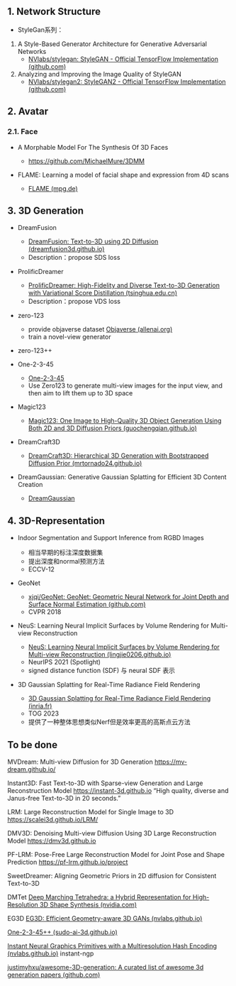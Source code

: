 ## 1. Network Structure

* StyleGan系列：
1. A Style-Based Generator Architecture for Generative Adversarial Networks 
	* [NVlabs/stylegan: StyleGAN - Official TensorFlow Implementation (github.com)](https://github.com/NVlabs/stylegan)
2. Analyzing and Improving the Image Quality of StyleGAN   
	* [NVlabs/stylegan2: StyleGAN2 - Official TensorFlow Implementation (github.com)](https://github.com/NVlabs/stylegan2)

## 2. Avatar
### 2.1. Face
* A Morphable Model For The Synthesis Of 3D Faces 
	* https://github.com/MichaelMure/3DMM

* FLAME: Learning a model of facial shape and expression from 4D scans
	* [FLAME (mpg.de)](https://flame.is.tue.mpg.de/)

## 3. 3D Generation


* DreamFusion
	* [DreamFusion: Text-to-3D using 2D Diffusion (dreamfusion3d.github.io)](https://dreamfusion3d.github.io/)
	* Description：propose SDS loss

* ProlificDreamer
	* [ProlificDreamer: High-Fidelity and Diverse Text-to-3D Generation with Variational Score Distillation (tsinghua.edu.cn)](https://ml.cs.tsinghua.edu.cn/prolificdreamer/)
	* Description：propose VDS loss

* zero-123
	* provide objaverse dataset [Objaverse (allenai.org)](https://objaverse.allenai.org/)
	* train a novel-view generator

* zero-123++


* One-2-3-45
	* [One-2-3-45](https://one-2-3-45.github.io/)
	* Use Zero123 to generate multi-view images for the input view, and then aim to lift them up to 3D space

* Magic123
	* [Magic123: One Image to High-Quality 3D Object Generation Using Both 2D and 3D Diffusion Priors (guochengqian.github.io)](https://guochengqian.github.io/project/magic123/)


* DreamCraft3D
	* [DreamCraft3D: Hierarchical 3D Generation with Bootstrapped Diffusion Prior (mrtornado24.github.io)](https://mrtornado24.github.io/DreamCraft3D/)

* DreamGaussian: Generative Gaussian Splatting for Efficient 3D Content Creation
	* [DreamGaussian](https://dreamgaussian.github.io/)


## 4. 3D-Representation


* Indoor Segmentation and Support Inference from RGBD Images
	* 相当早期的标注深度数据集
	* 提出深度和normal预测方法
	* ECCV-12

* GeoNet
	* [xjqi/GeoNet: GeoNet: Geometric Neural Network for Joint Depth and Surface Normal Estimation (github.com)](https://github.com/xjqi/GeoNet)
	* CVPR 2018

* NeuS: Learning Neural Implicit Surfaces by Volume Rendering for Multi-view Reconstruction
	* [NeuS: Learning Neural Implicit Surfaces by Volume Rendering for Multi-view Reconstruction (lingjie0206.github.io)](https://lingjie0206.github.io/papers/NeuS/)
	* NeurIPS 2021 (Spotlight)
	* signed distance function (SDF) 与 neural SDF 表示

* 3D Gaussian Splatting for Real-Time Radiance Field Rendering
	* [3D Gaussian Splatting for Real-Time Radiance Field Rendering (inria.fr)](https://repo-sam.inria.fr/fungraph/3d-gaussian-splatting/)
	* TOG 2023
	* 提供了一种整体思想类似Nerf但是效率更高的高斯点云方法


## To be done

MVDream: Multi-view Diffusion for 3D Generation
https://mv-dream.github.io/

Instant3D: Fast Text-to-3D with Sparse-view Generation and Large Reconstruction Model
https://instant-3d.github.io
“High quality, diverse and Janus-free Text-to-3D in 20 seconds.”


LRM: Large Reconstruction Model for Single Image to 3D
https://scalei3d.github.io/LRM/

DMV3D: Denoising Multi-view Diffusion Using 3D Large Reconstruction Model
https://dmv3d.github.io

PF-LRM: Pose-Free Large Reconstruction Model for Joint Pose and Shape Prediction
https://pf-lrm.github.io/project

SweetDreamer: Aligning Geometric Priors in 2D diffusion for Consistent Text-to-3D

DMTet
[Deep Marching Tetrahedra: a Hybrid Representation for High-Resolution 3D Shape Synthesis (nvidia.com)](https://research.nvidia.com/labs/toronto-ai/DMTet/)

EG3D
[EG3D: Efficient Geometry-aware 3D GANs (nvlabs.github.io)](https://nvlabs.github.io/eg3d/)

[One-2-3-45++ (sudo-ai-3d.github.io)](https://sudo-ai-3d.github.io/One2345plus_page/)

[Instant Neural Graphics Primitives with a Multiresolution Hash Encoding (nvlabs.github.io)](https://nvlabs.github.io/instant-ngp/)
instant-ngp


[justimyhxu/awesome-3D-generation: A curated list of awesome 3d generation papers (github.com)](https://github.com/justimyhxu/awesome-3D-generation)

